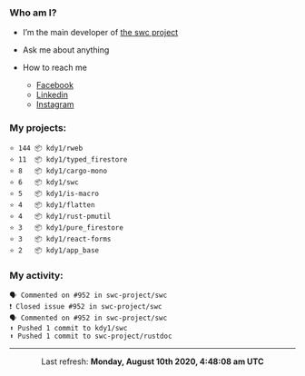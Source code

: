 ### Who am I?

- I’m the main developer of [the swc project](https://github.com/swc-project/swc)

- Ask me about anything

- How to reach me
  - [Facebook](https://www.facebook.com/profile.php?id=100024888122318)
  - [Linkedin](https://www.linkedin.com/in/kdy1/)
  - [Instagram](https://www.instagram.com/kdy1123/)

### My projects:

```
⭐️ 144 📦 kdy1/rweb
⭐️ 11  📦 kdy1/typed_firestore
⭐️ 8   📦 kdy1/cargo-mono
⭐️ 6   📦 kdy1/swc
⭐️ 5   📦 kdy1/is-macro
⭐️ 4   📦 kdy1/flatten
⭐️ 4   📦 kdy1/rust-pmutil
⭐️ 3   📦 kdy1/pure_firestore
⭐️ 3   📦 kdy1/react-forms
⭐️ 2   📦 kdy1/app_base
```

### My activity:

```
🗣 Commented on #952 in swc-project/swc
❗️ Closed issue #952 in swc-project/swc
🗣 Commented on #952 in swc-project/swc
⬆️ Pushed 1 commit to kdy1/swc
⬆️ Pushed 1 commit to swc-project/rustdoc
```

------------
<p align="center">Last refresh: <b>Monday, August 10th 2020, 4:48:08 am UTC</b></p>